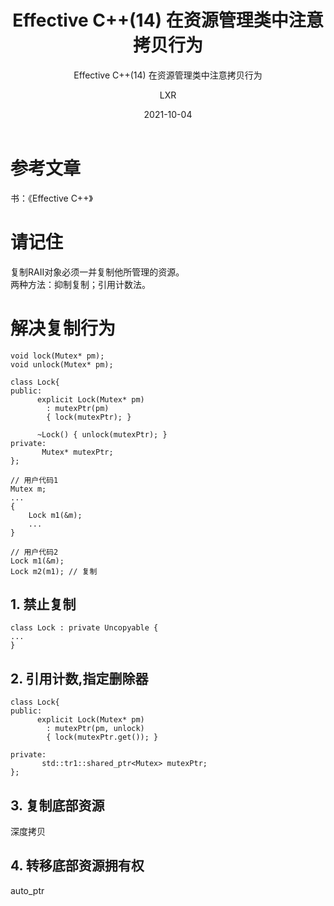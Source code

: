 ﻿---
layout:     post
title:   Effective C++(14) 在资源管理类中注意拷贝行为
subtitle:   Effective C++(14) 在资源管理类中注意拷贝行为
date:       2021-10-04
author:     LXR
header-img: img/post-bg-re-vs-ng2.jpg
catalog: true
tags:
    - Effective C++
    - 在资源管理类中注意拷贝行为
---

# 参考文章
书：《Effective C++》

# 请记住
复制RAII对象必须一并复制他所管理的资源。  
两种方法：抑制复制；引用计数法。  

# 解决复制行为
```
void lock(Mutex* pm);
void unlock(Mutex* pm);

class Lock{
public:
      explicit Lock(Mutex* pm)
        : mutexPtr(pm)
        { lock(mutexPtr); }
      
      ~Lock() { unlock(mutexPtr); }
private:
       Mutex* mutexPtr;
};

// 用户代码1
Mutex m;
...
{
    Lock m1(&m);
    ...
}

// 用户代码2
Lock m1(&m);
Lock m2(m1); // 复制
```
## 1. 禁止复制
```
class Lock : private Uncopyable {
...
}
```

## 2. 引用计数,指定删除器
```
class Lock{
public:
      explicit Lock(Mutex* pm)
        : mutexPtr(pm, unlock)
        { lock(mutexPtr.get()); }
      
private:
       std::tr1::shared_ptr<Mutex> mutexPtr;
};
```

## 3. 复制底部资源
深度拷贝

## 4. 转移底部资源拥有权
auto_ptr

